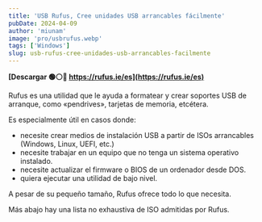 ```yaml
---
title: 'USB Rufus, Cree unidades USB arrancables fácilmente'
pubDate: 2024-04-09
author: 'miunam'
image: 'pro/usbrufus.webp'
tags: ['Windows']
slug: usb-rufus-cree-unidades-usb-arrancables-facilmente
---
```

**[Descargar 🟢⚪️🔴 https://rufus.ie/es](https://rufus.ie/es)**

Rufus es una utilidad que le ayuda a formatear y crear soportes USB de arranque, como «pendrives», tarjetas de memoria, etcétera.

Es especialmente útil en casos donde:

- necesite crear medios de instalación USB a partir de ISOs arrancables (Windows, Linux, UEFI, etc.)
- necesite trabajar en un equipo que no tenga un sistema operativo instalado.
- necesite actualizar el firmware o BIOS de un ordenador desde DOS.
- quiera ejecutar una utilidad de bajo nivel.

A pesar de su pequeño tamaño, Rufus ofrece todo lo que necesita.

Más abajo hay una lista no exhaustiva de ISO admitidas por Rufus.
